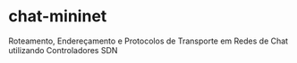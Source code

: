 # chat-mininet
Roteamento, Endereçamento e Protocolos de Transporte em Redes de Chat utilizando Controladores SDN
